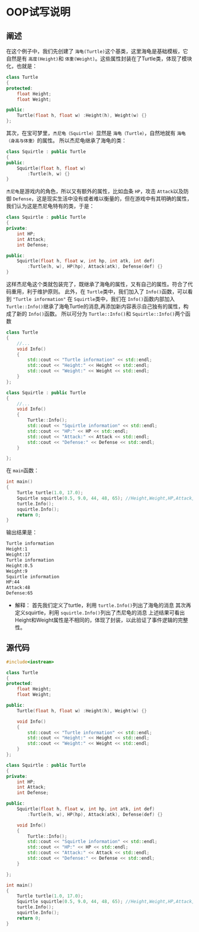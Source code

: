 # OOP试写说明

## 阐述

在这个例子中，我们先创建了 `海龟(Turtle)`这个基类，这里海龟是基础模板，它自然是有 `高度(Height)`和 `体重(Weight)`。这些属性封装在了Turtle类，体现了模块化，也就是：

```c++
class Turtle
{
protected:
    float Height;
    float Weight;

public:
    Turtle(float h, float w) :Height(h), Weight(w) {}
};
```

其次，在宝可梦里，`杰尼龟（Squirtle）`显然是 `海龟（Turtle）`，自然地就有 `海龟（身高与体重）`的属性。
所以杰尼龟继承了海龟的类：

```c++
class Squirtle : public Turtle
{
public:
    Squirtle(float h, float w)
        :Turtle(h, w) {}
}
```

`杰尼龟`是游戏内的角色，所以又有额外的属性，比如血条 `HP`，攻击 `Attack`以及防御 `Defense`，这是现实生活中没有或者难以衡量的，但在游戏中有其明确的属性，我们认为这是杰尼龟特有的类，于是：

```c++
class Squirtle : public Turtle
{
private:
    int HP;
    int Attack;
    int Defense;

public:
    Squirtle(float h, float w, int hp, int atk, int def)
        :Turtle(h, w), HP(hp), Attack(atk), Defense(def) {}
}
```

这样杰尼龟这个类就包装完了，既继承了海龟的属性，又有自己的属性。符合了代码重用，利于维护原则。
此外，在 `Turtle`类中，我们加入了 `Info()`函数，可以看到 `"Turtle information"`
在 `Squirtle`类中，我们在 `Info()`函数内部加入 `Turtle::Info()`继承了海龟Turtle的消息,再添加新内容表示自己独有的属性，构成了新的 `Info()`函数。
所以可分为 `Turtle::Info()`和 `Squirtle::Info()`两个函数

```c++
class Turtle
{   
    //... 
    void Info()
    {
        std::cout << "Turtle information" << std::endl;
        std::cout << "Height:" << Height << std::endl;
        std::cout << "Weight:" << Weight << std::endl;
    }
};

class Squirtle : public Turtle
{
    //...
    void Info()
    {
        Turtle::Info();
        std::cout << "Squirtle information" << std::endl;
        std::cout << "HP:" << HP << std::endl;
        std::cout << "Attack:" << Attack << std::endl;
        std::cout << "Defense:" << Defense << std::endl;
    }

};
```

在 `main`函数：

```c++
int main()
{
    Turtle turtle(1.0, 17.0);
    Squirtle squirtle(0.5, 9.0, 44, 48, 65); //Height,Weight,HP,Attack,Defense
    turtle.Info();
    squirtle.Info();
    return 0;
}
```

输出结果是：

```txt
Turtle information
Height:1
Weight:17
Turtle information
Height:0.5
Weight:9
Squirtle information
HP:44
Attack:48
Defense:65
```

* 解释：
  首先我们定义了turtle，利用 `turtle.Info()`列出了海龟的消息
  其次再定义squirtle，利用 `squirtle.Info()`列出了杰尼龟的消息
  上述结果可看出Height和Weight属性是不相同的，体现了封装，以此验证了事件逻辑的完整性。

## 源代码

```c++
#include<iostream>

class Turtle
{
protected:
    float Height;
    float Weight;

public:
    Turtle(float h, float w) :Height(h), Weight(w) {}

    void Info()
    {
        std::cout << "Turtle information" << std::endl;
        std::cout << "Height:" << Height << std::endl;
        std::cout << "Weight:" << Weight << std::endl;
    }
};

class Squirtle : public Turtle
{
private:
    int HP;
    int Attack;
    int Defense;

public:
    Squirtle(float h, float w, int hp, int atk, int def)
        :Turtle(h, w), HP(hp), Attack(atk), Defense(def) {}

    void Info()
    {
        Turtle::Info();
        std::cout << "Squirtle information" << std::endl;
        std::cout << "HP:" << HP << std::endl;
        std::cout << "Attack:" << Attack << std::endl;
        std::cout << "Defense:" << Defense << std::endl;
    }

};

int main()
{
    Turtle turtle(1.0, 17.0);
    Squirtle squirtle(0.5, 9.0, 44, 48, 65); //Height,Weight,HP,Attack,Defense
    turtle.Info();
    squirtle.Info();
    return 0;
}
```
